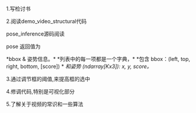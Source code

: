 1.写检讨书

2.阅读demo_video_structural代码

  pose_inference源码阅读

pose 返回值为

*bbox & 姿势信息。\*            *列表中的每一项都是一个字典，\*            *包含 bbox：(left, top, right, bottom, [score]) \*            *和姿势 (ndarray[Kx3]): x, y, score。*





3.通过调节框的阈值,来提高框的选中





4.修调代码,特别是可视化部分



5.了解关于视频的常识和一些算法